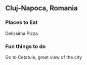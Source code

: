 ## Cluj-Napoca, Romania

### Places to Eat
Delissima Pizza
### Fun things to do
Go to Cetatuie, great view of the city
